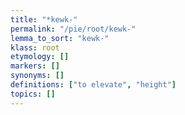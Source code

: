 ```yaml
---
title: "*kewk-"
permalink: "/pie/root/kewk-"
lemma_to_sort: "kewk-"
klass: root
etymology: []
markers: []
synonyms: []
definitions: ["to elevate", "height"]
topics: []
---
```

